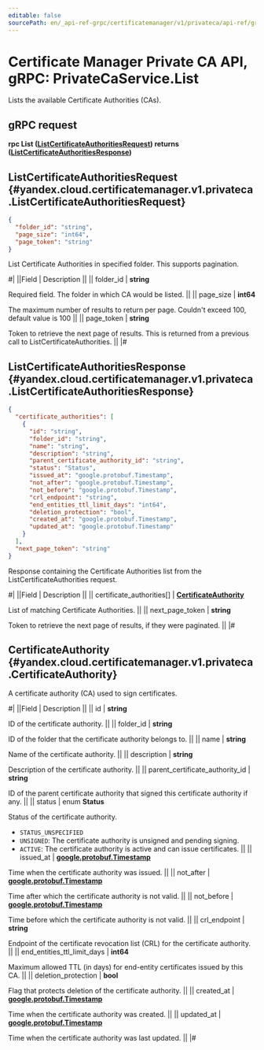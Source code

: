 ```yaml
---
editable: false
sourcePath: en/_api-ref-grpc/certificatemanager/v1/privateca/api-ref/grpc/PrivateCa/list.md
---
```


# Certificate Manager Private CA API, gRPC: PrivateCaService.List

Lists the available Certificate Authorities (CAs).

## gRPC request

**rpc List ([ListCertificateAuthoritiesRequest](#yandex.cloud.certificatemanager.v1.privateca.ListCertificateAuthoritiesRequest)) returns ([ListCertificateAuthoritiesResponse](#yandex.cloud.certificatemanager.v1.privateca.ListCertificateAuthoritiesResponse))**

## ListCertificateAuthoritiesRequest {#yandex.cloud.certificatemanager.v1.privateca.ListCertificateAuthoritiesRequest}

```json
{
  "folder_id": "string",
  "page_size": "int64",
  "page_token": "string"
}
```

List Certificate Authorities in specified folder.
This supports pagination.

#|
||Field | Description ||
|| folder_id | **string**

Required field. The folder in which CA would be listed. ||
|| page_size | **int64**

The maximum number of results to return per page. Couldn't exceed 100, default value is 100 ||
|| page_token | **string**

Token to retrieve the next page of results.
This is returned from a previous call to ListCertificateAuthorities. ||
|#

## ListCertificateAuthoritiesResponse {#yandex.cloud.certificatemanager.v1.privateca.ListCertificateAuthoritiesResponse}

```json
{
  "certificate_authorities": [
    {
      "id": "string",
      "folder_id": "string",
      "name": "string",
      "description": "string",
      "parent_certificate_authority_id": "string",
      "status": "Status",
      "issued_at": "google.protobuf.Timestamp",
      "not_after": "google.protobuf.Timestamp",
      "not_before": "google.protobuf.Timestamp",
      "crl_endpoint": "string",
      "end_entities_ttl_limit_days": "int64",
      "deletion_protection": "bool",
      "created_at": "google.protobuf.Timestamp",
      "updated_at": "google.protobuf.Timestamp"
    }
  ],
  "next_page_token": "string"
}
```

Response containing the Certificate Authorities list from the ListCertificateAuthorities request.

#|
||Field | Description ||
|| certificate_authorities[] | **[CertificateAuthority](#yandex.cloud.certificatemanager.v1.privateca.CertificateAuthority)**

List of matching Certificate Authorities. ||
|| next_page_token | **string**

Token to retrieve the next page of results, if they were paginated. ||
|#

## CertificateAuthority {#yandex.cloud.certificatemanager.v1.privateca.CertificateAuthority}

A certificate authority (CA) used to sign certificates.

#|
||Field | Description ||
|| id | **string**

ID of the certificate authority. ||
|| folder_id | **string**

ID of the folder that the certificate authority belongs to. ||
|| name | **string**

Name of the certificate authority. ||
|| description | **string**

Description of the certificate authority. ||
|| parent_certificate_authority_id | **string**

ID of the parent certificate authority that signed this certificate authority if any. ||
|| status | enum **Status**

Status of the certificate authority.

- `STATUS_UNSPECIFIED`
- `UNSIGNED`: The certificate authority is unsigned and pending signing.
- `ACTIVE`: The certificate authority is active and can issue certificates. ||
|| issued_at | **[google.protobuf.Timestamp](https://developers.google.com/protocol-buffers/docs/reference/google.protobuf#timestamp)**

Time when the certificate authority was issued. ||
|| not_after | **[google.protobuf.Timestamp](https://developers.google.com/protocol-buffers/docs/reference/google.protobuf#timestamp)**

Time after which the certificate authority is not valid. ||
|| not_before | **[google.protobuf.Timestamp](https://developers.google.com/protocol-buffers/docs/reference/google.protobuf#timestamp)**

Time before which the certificate authority is not valid. ||
|| crl_endpoint | **string**

Endpoint of the certificate revocation list (CRL) for the certificate authority. ||
|| end_entities_ttl_limit_days | **int64**

Maximum allowed TTL (in days) for end-entity certificates issued by this CA. ||
|| deletion_protection | **bool**

Flag that protects deletion of the certificate authority. ||
|| created_at | **[google.protobuf.Timestamp](https://developers.google.com/protocol-buffers/docs/reference/google.protobuf#timestamp)**

Time when the certificate authority was created. ||
|| updated_at | **[google.protobuf.Timestamp](https://developers.google.com/protocol-buffers/docs/reference/google.protobuf#timestamp)**

Time when the certificate authority was last updated. ||
|#